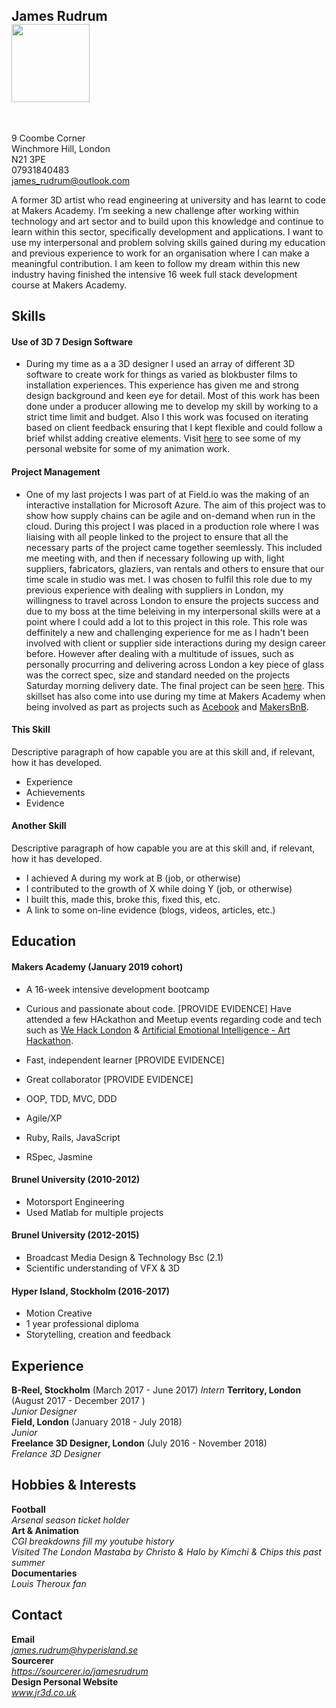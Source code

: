 ## James Rudrum          <br>                <a href="https://sourcerer.io/jamesrudrum"><img src="https://avatars0.githubusercontent.com/u/45013014?v=4" height="125px" width="125px" alt=""/></a>

<a href="https://sourcerer.io/jamesrudrum"><img src="https://img.shields.io/badge/Ruby-179%20commits-orange.svg" alt=""></a>
<a href="https://sourcerer.io/jamesrudrum"><img src="https://img.shields.io/badge/JavaScript-56%20commits-orange.svg" alt=""></a>
<a href="https://sourcerer.io/jamesrudrum"><img src="https://img.shields.io/badge/CSS-56%20commits-orange.svg" alt=""></a>
<a href="https://sourcerer.io/jamesrudrum"><img src="https://img.shields.io/badge/SQL-50%20commits-orange.svg" alt=""></a>

9 Coombe Corner <br>
Winchmore Hill, London <br>
N21 3PE <br>
07931840483 <br>
james_rudrum@outlook.com <br>

A former 3D artist who read engineering at university and has learnt to code at Makers Academy. I’m seeking a new challenge after working within technology and art sector and to build upon this knowledge and continue to learn within this sector, specifically development and applications. I want to use my interpersonal and problem solving skills gained during my education and previous experience to work for an organisation where I can make a meaningful contribution. I am keen to follow my dream within this new industry having finished the intensive 16 week full stack development course at Makers Academy. 

## Skills

#### Use of 3D 7 Design Software

- During my time as a a 3D designer I used an array of different 3D software to create work for things as varied as blokbuster films to installation experiences. This experience has given me and strong design background and keen eye for detail. Most of this work has been done under a producer allowing me to develop my skill by working to a strict time limit and budget. Also I this work was focused on iterating based on client feedback ensuring that I kept flexible and could follow a brief whilst adding creative elements. Visit [here](www.jr3d.co.uk) to see some of my personal website for some of my animation work. 

#### Project Management

- One of my last projects I was part of at Field.io was the making of an interactive installation for  Microsoft Azure. The aim of this project was to show how supply chains can be agile and on-demand when run in the cloud. During this project I was placed in a production role where I was liaising with all people linked to the project to ensure that all the necessary parts of the project came together seemlessly. This included me meeting with, and then if necessary following up with, light suppliers, fabricators, glaziers, van rentals and others to ensure that our time scale in studio was met. I was chosen to fulfil this role due to my previous experience with dealing with suppliers in London, my willingness to travel across London to ensure the projects success and due to my boss at the time beleiving in my interpersonal skills were at a point where I could add a lot to this project in this role. This role was deffinitely a new and challenging experience for me as I hadn't been involved with client or supplier side interactions during my design career before. However after dealing with a multitude of issues, such as personally procurring and delivering across London a key piece of glass was the correct spec, size and standard needed on the projects Saturday morning delivery date. The final project can be seen [here](https://www.field.io/project/microsoft-responsive-potential/). This skillset has also come into use during my time at Makers Academy when being involved as part as projects such as [Acebook](https://github.com/teamnameundefined/acebook-team-name-undefined) and [MakersBnB](https://github.com/ellieturno/MakersBnB).

#### This Skill

Descriptive paragraph of how capable you are at this skill and, if relevant, how it has developed.

- Experience
- Achievements
- Evidence

#### Another Skill

Descriptive paragraph of how capable you are at this skill and, if relevant, how it has developed.

- I achieved A during my work at B (job, or otherwise)
- I contributed to the growth of X while doing Y (job, or otherwise)
- I built this, made this, broke this, fixed this, etc.
- A link to some on-line evidence (blogs, videos, articles, etc.)

## Education

#### Makers Academy (January 2019 cohort)

- A 16-week intensive development bootcamp
- Curious and passionate about code. [PROVIDE EVIDENCE]
  Have attended a few HAckathon and Meetup events regarding code and tech such as [We Hack London](https://www.wemakechange.org/wehacklondon) & [Artificial Emotional Intelligence - Art Hackathon](https://www.meetup.com/Algorithmic-Art/events/259362246/).
- Fast, independent learner [PROVIDE EVIDENCE]
- Great collaborator [PROVIDE EVIDENCE]

- OOP, TDD, MVC, DDD
- Agile/XP
- Ruby, Rails, JavaScript
- RSpec, Jasmine

#### Brunel University (2010-2012)

- Motorsport Engineering
- Used Matlab for multiple projects

#### Brunel University (2012-2015)

- Broadcast Media Design & Technology Bsc (2.1)
- Scientific understanding of VFX & 3D

#### Hyper Island, Stockholm (2016-2017)

- Motion Creative
- 1 year professional diploma
- Storytelling, creation and feedback

## Experience

**B-Reel, Stockholm** (March 2017 - June 2017)
*Intern*
**Territory, London** (August 2017 - December 2017 )    
*Junior Designer*  
**Field, London** (January 2018 - July 2018)   
*Junior*  
**Freelance 3D Designer, London** (July 2016 - November 2018)  
*Frelance 3D Designer*

## Hobbies & Interests   

**Football**  
*Arsenal season ticket holder*  
**Art & Animation**  
*CGI breakdowns fill my youtube history*  
*Visited The London Mastaba by Christo & Halo by Kimchi & Chips this past summer*  
**Documentaries**  
*Louis Theroux fan*

## Contact

**Email**   
*james.rudrum@hyperisland.se*  
**Sourcerer**  
*https://sourcerer.io/jamesrudrum*  
**Design Personal Website**  
*www.jr3d.co.uk*
